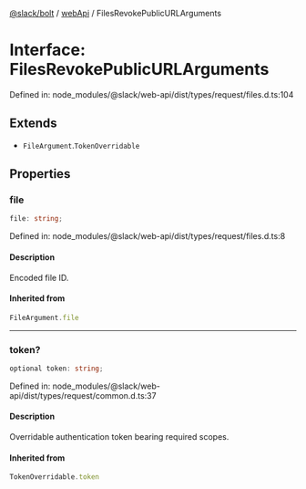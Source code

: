 [@slack/bolt](../../../../index.md) / [webApi](../index.md) / FilesRevokePublicURLArguments

# Interface: FilesRevokePublicURLArguments

Defined in: node\_modules/@slack/web-api/dist/types/request/files.d.ts:104

## Extends

- `FileArgument`.`TokenOverridable`

## Properties

### file

```ts
file: string;
```

Defined in: node\_modules/@slack/web-api/dist/types/request/files.d.ts:8

#### Description

Encoded file ID.

#### Inherited from

```ts
FileArgument.file
```

***

### token?

```ts
optional token: string;
```

Defined in: node\_modules/@slack/web-api/dist/types/request/common.d.ts:37

#### Description

Overridable authentication token bearing required scopes.

#### Inherited from

```ts
TokenOverridable.token
```
